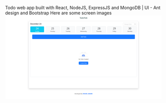 Todo web app built with React, NodeJS, ExpressJS and MongoDB | UI - Ant design and Bootstrap
Here are some screen images
![IMAGE](Screen_Images/Image1.png)
